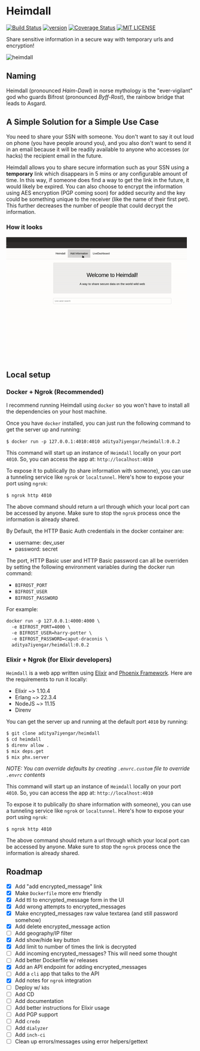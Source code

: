# Heimdall

[![Build Status](https://github.com/aditya7iyengar/heimdall/workflows/Heimdall%20CI/badge.svg?branch=develop)](https://github.com/aditya7iyengar/heimdall/actions?query=workflow%3A%22Heimdall+CI%22)
[![version](https://img.shields.io/badge/version-0.0.2-blue)](https://github.com/aditya7iyengar/heimdall/releases/tag/0.0.2)
[![Coverage Status](https://coveralls.io/repos/github/aditya7iyengar/heimdall/badge.svg?t=1Bje2f&branch=develop)](https://coveralls.io/github/aditya7iyengar/heimdall?branch=develop)
[![MIT LICENSE](https://img.shields.io/badge/license-MIT-blueviolet.svg)](https://github.com/aditya7iyengar/heimdall/blob/develop/LICENSE)


Share sensitive information in a secure way with temporary urls and encryption!

![heimdall](https://media4.giphy.com/media/xE1QISPzqbUek/giphy.gif)

## Naming

Heimdall (pronounced _Haim-Dawl_) in norse mythology is the "ever-vigilant" god
who guards Bifrost (pronounced _Byff-Rost_), the rainbow bridge that leads to
Asgard.

## A Simple Solution for a Simple Use Case

You need to share your SSN with someone. You don't want to say it out loud
on phone (you have people around you), and you also don't want to send it in an
email because it will be readily available to anyone who accesses (or hacks)
the recipient email in the future.

Heimdall allows you to share secure information such as your SSN using a
__temporary__ link which disappears in 5 mins or any configurable amount of
time. In this way, if someone does find a way to get the link in the future, it
would likely be expired. You can also choose to encrypt the information using
AES encryption (PGP coming soon) for added security and the key could be
something unique to the receiver (like the name of their first pet). This
further decreases the number of people that could decrypt the information.

### How it looks

![demo](images/demo.gif)

## Local setup

### Docker + Ngrok (Recommended)

I recommend running Heimdall using `docker` so you won't have to install all the
dependencies on your host machine.

Once you have `docker` installed, you can just run the following command to
get the server up and running:

`$ docker run -p 127.0.0.1:4010:4010 aditya7iyengar/heimdall:0.0.2`

This command will start up an instance of `Heimdall` locally on your port
`4010`. So, you can access the app at: `http://localhost:4010`

To expose it to publically (to share information with someone), you can use
a tunneling service like `ngrok` or `localtunnel`. Here's how to expose your
port using `ngrok`:

`$ ngrok http 4010`

The above command should return a url through which your local port can be
accessed by anyone. Make sure to stop the `ngrok` process once the information
is already shared.

By Default, the HTTP Basic Auth credentials in the docker container are:

- username: dev_user
- password: secret

The port, HTTP Basic user and HTTP Basic password can all be overriden by
setting the following environment variables during the docker run command:

- `BIFROST_PORT`
- `BIFROST_USER`
- `BIFROST_PASSWORD`

For example:

```
docker run -p 127.0.0.1:4000:4000 \
  -e BIFROST_PORT=4000 \
  -e BIFROST_USER=harry-potter \
  -e BIFROST_PASSWORD=caput-draconis \
  aditya7iyengar/heimdall:0.0.2
```


### Elixir + Ngrok (for Elixir developers)

`Heimdall` is a web app written using [Elixir](https://elixir-lang.org/) and
[Phoenix Framework](phoenixframework.org). Here are the requirements to run it
locally:

- Elixir ~> 1.10.4
- Erlang ~> 22.3.4
- NodeJS ~> 11.15
- Direnv

You can get the server up and running at the default port `4010` by running:

```
$ git clone aditya7iyengar/heimdall
$ cd heimdall
$ direnv allow .
$ mix deps.get
$ mix phx.server
```

_NOTE: You can override defaults by creating `.envrc.custom` file to override
`.envrc` contents_

This command will start up an instance of `Heimdall` locally on your port
`4010`. So, you can access the app at: `http://localhost:4010`

To expose it to publically (to share information with someone), you can use
a tunneling service like `ngrok` or `localtunnel`. Here's how to expose your
port using `ngrok`:

`$ ngrok http 4010`

The above command should return a url through which your local port can be
accessed by anyone. Make sure to stop the `ngrok` process once the information
is already shared.


## Roadmap

- [X] Add "add encrypted_message" link
- [X] Make `Dockerfile` more env friendly
- [X] Add ttl to encrypted_message form in the UI
- [X] Add wrong attempts to encrypted_messages
- [X] Make encrypted_messages raw value textarea (and still password somehow)
- [X] Add delete encrypted_message action
- [ ] Add geography/IP filter
- [X] Add show/hide key button
- [X] Add limit to number of times the link is decrypted
- [ ] Add incoming encrypted_messages? This will need some thought
- [ ] Add better Dockerfile w/ releases
- [X] Add an API endpoint for adding encrypted_messages
- [ ] Add a `cli` app that talks to the API
- [X] Add notes for `ngrok` integration
- [ ] Deploy w/ `k8s`
- [ ] Add CD
- [ ] Add documentation
- [ ] Add better instructions for Elixir usage
- [ ] Add PGP support
- [ ] Add `credo`
- [ ] Add `dialyzer`
- [ ] Add `inch-ci`
- [ ] Clean up errors/messages using error helpers/gettext
